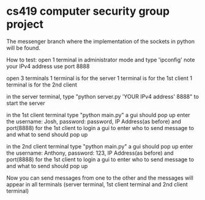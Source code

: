 # cs419 computer security group project
The messenger branch where the implementation of the sockets in python will be found.

How to test:
open 1 terminal in administrator mode and type 'ipconfig'
note your IPv4 address
use port 8888


open 3 terminals 
1 terminal is for the server
1 terminal is for the 1st client
1 terminal is for the 2nd client

in the server terminal, type "python server.py 'YOUR IPv4 address' 8888" to start the server

in the 1st client terminal type "python main.py" 
a gui should pop up
enter the username: Josh, password: password, IP Address(as before) and port(8888) for the 1st client to login
a gui to enter who to send message to and what to send should pop up

in the 2nd client terminal type "python main.py" 
a gui should pop up
enter the username: Anthony, password: 123, IP Address(as before) and port(8888) for the 1st client to login
a gui to enter who to send message to and what to send should pop up

Now you can send messages from one to the other and the messages will appear in all terminals (server terminal, 1st client terminal and 2nd client terminal)